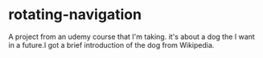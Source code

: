 # rotating-navigation

A project from an udemy course that I'm taking. it's about a dog the I want in a future.I got a brief introduction of the dog from Wikipedia. 

